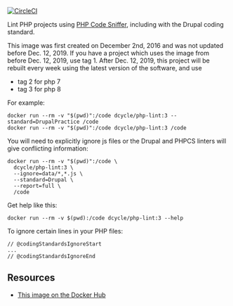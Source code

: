[![CircleCI](https://circleci.com/gh/dcycle/docker-php-lint.svg?style=svg)](https://circleci.com/gh/dcycle/docker-php-lint)

Lint PHP projects using [PHP Code Sniffer](https://github.com/squizlabs/PHP_CodeSniffer), including with the Drupal coding standard.

This image was first created on December 2nd, 2016 and was not updated before Dec. 12, 2019. If you have a project which uses the image from before Dec. 12, 2019, use tag 1. After Dec. 12, 2019, this project will be rebuilt every week using the latest version of the software, and use

* tag 2 for php 7
* tag 3 for php 8

For example:

    docker run --rm -v "$(pwd)":/code dcycle/php-lint:3 --standard=DrupalPractice /code
    docker run --rm -v "$(pwd)":/code dcycle/php-lint:3 /code

You will need to explicitly ignore js files or the Drupal and PHPCS linters will give conflicting information:

    docker run --rm -v "$(pwd)":/code \
      dcycle/php-lint:3 \
      --ignore=data/*,*.js \
      --standard=Drupal \
      --report=full \
      /code

Get help like this:

    docker run --rm -v $(pwd):/code dcycle/php-lint:3 --help

To ignore certain lines in your PHP files:

    // @codingStandardsIgnoreStart
    ...
    // @codingStandardsIgnoreEnd

Resources
-----

 * [This image on the Docker Hub](https://hub.docker.com/r/dcycle/php-lint/)
